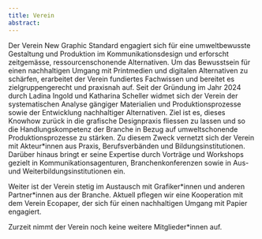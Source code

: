 ```yaml
---
title: Verein
abstract:
---
```

Der Verein New Graphic Standard engagiert sich für eine umweltbewusste Gestaltung und Produktion im Kommunikationsdesign und erforscht zeitgemässe, ressourcenschonende Alternativen. Um das Bewusstsein für einen nachhaltigen Umgang mit Printmedien und digitalen Alternativen zu schärfen, erarbeitet der Verein fundiertes Fachwissen und bereitet es zielgruppengerecht und praxisnah auf. Seit der Gründung im Jahr 2024 durch Ladina Ingold und Katharina Scheller widmet sich der Verein der systematischen Analyse gängiger Materialien und Produktionsprozesse sowie der Entwicklung nachhaltiger Alternativen.
Ziel ist es, dieses Knowhow zurück in die grafische Designpraxis fliessen zu lassen und so die Handlungskompetenz der Branche in Bezug auf umweltschonende Produktionsprozesse zu stärken. Zu diesem Zweck vernetzt sich der Verein mit Akteur*innen aus Praxis, Berufsverbänden und Bildungsinstitutionen. Darüber hinaus bringt er seine Expertise durch Vorträge und Workshops gezielt in Kommunikationsagenturen, Branchenkonferenzen sowie in Aus- und Weiterbildungsinstitutionen ein.

Weiter ist der Verein stetig im Austausch mit Grafiker\*innen und anderen Partner*innen aus der Branche. Aktuell pflegen wir eine Kooperation mit dem Verein Ecopaper, der sich für einen nachhaltigen Umgang mit Papier engagiert.

Zurzeit nimmt der Verein noch keine weitere Mitglieder*innen auf.
